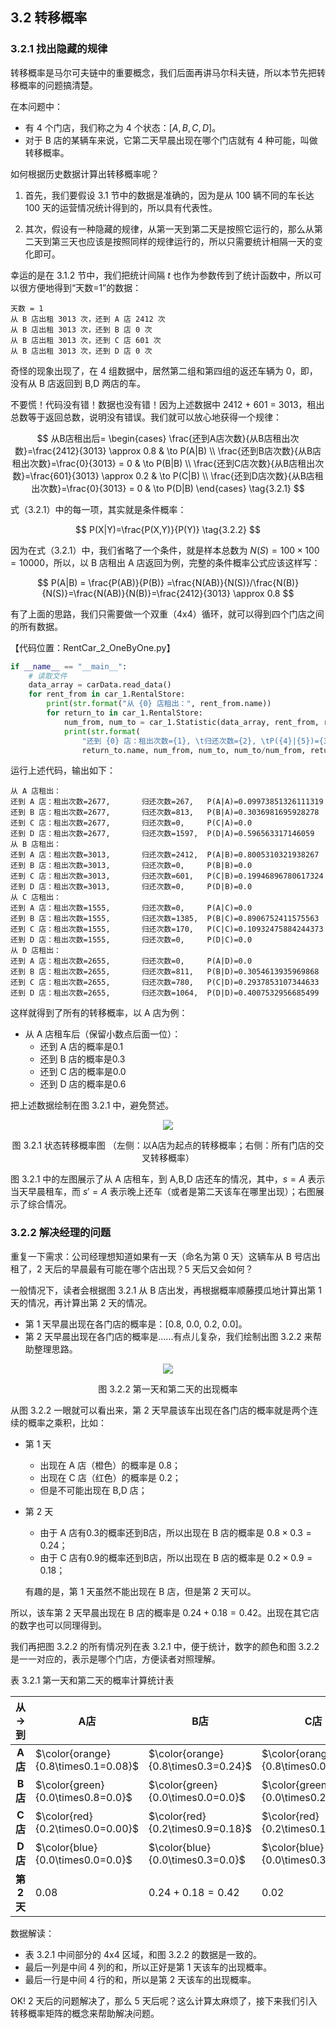 
## 3.2 转移概率

### 3.2.1 找出隐藏的规律

转移概率是马尔可夫链中的重要概念，我们后面再讲马尔科夫链，所以本节先把转移概率的问题搞清楚。

在本问题中：

- 有 4 个门店，我们称之为 4 个状态：$[A, B, C, D]$。
- 对于 B 店的某辆车来说，它第二天早晨出现在哪个门店就有 4 种可能，叫做转移概率。

如何根据历史数据计算出转移概率呢？

1. 首先，我们要假设 3.1 节中的数据是准确的，因为是从 100 辆不同的车长达 100 天的运营情况统计得到的，所以具有代表性。

2. 其次，假设有一种隐藏的规律，从第一天到第二天是按照它运行的，那么从第二天到第三天也应该是按照同样的规律运行的，所以只需要统计相隔一天的变化即可。

幸运的是在 3.1.2 节中，我们把统计间隔 $t$ 也作为参数传到了统计函数中，所以可以很方便地得到“天数=1”的数据：

```
天数 = 1
从 B 店出租 3013 次，还到 A 店 2412 次
从 B 店出租 3013 次，还到 B 店 0 次
从 B 店出租 3013 次，还到 C 店 601 次
从 B 店出租 3013 次，还到 D 店 0 次
```

奇怪的现象出现了，在 4 组数据中，居然第二组和第四组的返还车辆为 0，即，没有从 B 店返回到 B,D 两店的车。

不要慌！代码没有错！数据也没有错！因为上述数据中 2412 + 601 = 3013，租出总数等于返回总数，说明没有错误。我们就可以放心地获得一个规律：

$$
从B店租出后=
\begin{cases}
\frac{还到A店次数}{从B店租出次数}=\frac{2412}{3013} \approx 0.8 & \to P(A|B)
\\
\frac{还到B店次数}{从B店租出次数}=\frac{0}{3013} = 0 & \to P(B|B)
\\
\frac{还到C店次数}{从B店租出次数}=\frac{601}{3013} \approx 0.2 & \to P(C|B)
\\
\frac{还到D店次数}{从B店租出次数}=\frac{0}{3013} = 0 & \to P(D|B)
\end{cases}
\tag{3.2.1}
$$

式（3.2.1）中的每一项，其实就是条件概率：

$$
P(X|Y)=\frac{P(X,Y)}{P(Y)} \tag{3.2.2}
$$

因为在式（3.2.1）中，我们省略了一个条件，就是样本总数为 $N(S)=100\times100=10000$，所以，以 B 店租出 A 店返回为例，完整的条件概率公式应该这样写：

$$
P(A|B) = \frac{P(AB)}{P(B)} =\frac{N(AB)}{N(S)}/\frac{N(B)}{N(S)}=\frac{N(AB)}{N(B)}=\frac{2412}{3013} \approx 0.8
$$

有了上面的思路，我们只需要做一个双重（4x4）循环，就可以得到四个门店之间的所有数据。

【代码位置：RentCar_2_OneByOne.py】

```Python
if __name__ == "__main__":
    # 读取文件
    data_array = carData.read_data()
    for rent_from in car_1.RentalStore:
        print(str.format("从 {0} 店租出：", rent_from.name))
        for return_to in car_1.RentalStore:
            num_from, num_to = car_1.Statistic(data_array, rent_from, return_to, t=1)
            print(str.format(
                "还到 {0} 店：租出次数={1}, \t归还次数={2}, \tP({4}|{5})={3}", 
                return_to.name, num_from, num_to, num_to/num_from, return_to.name, rent_from.name))
```

运行上述代码，输出如下：

```
从 A 店租出：
还到 A 店：租出次数=2677,       归还次数=267,   P(A|A)=0.09973851326111319
还到 B 店：租出次数=2677,       归还次数=813,   P(B|A)=0.3036981695928278
还到 C 店：租出次数=2677,       归还次数=0,     P(C|A)=0.0
还到 D 店：租出次数=2677,       归还次数=1597,  P(D|A)=0.596563317146059
从 B 店租出：
还到 A 店：租出次数=3013,       归还次数=2412,  P(A|B)=0.8005310321938267
还到 B 店：租出次数=3013,       归还次数=0,     P(B|B)=0.0
还到 C 店：租出次数=3013,       归还次数=601,   P(C|B)=0.19946896780617324
还到 D 店：租出次数=3013,       归还次数=0,     P(D|B)=0.0
从 C 店租出：
还到 A 店：租出次数=1555,       归还次数=0,     P(A|C)=0.0
还到 B 店：租出次数=1555,       归还次数=1385,  P(B|C)=0.8906752411575563
还到 C 店：租出次数=1555,       归还次数=170,   P(C|C)=0.10932475884244373
还到 D 店：租出次数=1555,       归还次数=0,     P(D|C)=0.0
从 D 店租出：
还到 A 店：租出次数=2655,       归还次数=0,     P(A|D)=0.0
还到 B 店：租出次数=2655,       归还次数=811,   P(B|D)=0.3054613935969868
还到 C 店：租出次数=2655,       归还次数=780,   P(C|D)=0.2937853107344633
还到 D 店：租出次数=2655,       归还次数=1064,  P(D|D)=0.4007532956685499
```

这样就得到了所有的转移概率，以 A 店为例：

- 从 A 店租车后（保留小数点后面一位）：
    - 还到 A 店的概率是0.1
    - 还到 B 店的概率是0.3
    - 还到 C 店的概率是0.0
    - 还到 D 店的概率是0.6

把上述数据绘制在图 3.2.1 中，避免赘述。

<center>
<img src="./img/Car1.png">

图 3.2.1 状态转移概率图
（左侧：以A店为起点的转移概率；右侧：所有门店的交叉转移概率）
</center>

图 3.2.1 中的左图展示了从 A 店租车，到 A,B,D 店还车的情况，其中，$s=A$ 表示当天早晨租车，而 $s'=A$ 表示晚上还车（或者是第二天该车在哪里出现）；右图展示了综合情况。

### 3.2.2 解决经理的问题

重复一下需求：公司经理想知道如果有一天（命名为第 0 天）这辆车从 B 号店出租了，2 天后的早晨最有可能在哪个店出现？5 天后又会如何？

一般情况下，读者会根据图 3.2.1 从 B 店出发，再根据概率顺藤摸瓜地计算出第 1 天的情况，再计算出第 2 天的情况。

- 第 1 天早晨出现在各门店的概率是：$[0.8,\ 0.0,\ 0.2,\ 0.0]$。
- 第 2 天早晨出现在各门店的概率是......有点儿复杂，我们绘制出图 3.2.2 来帮助整理思路。

<center>
<img src="./img/Car2.png">

图 3.2.2 第一天和第二天的出现概率
</center>

从图 3.2.2 一眼就可以看出来，第 2 天早晨该车出现在各门店的概率就是两个连续的概率之乘积，比如：
- 第 1 天
    - 出现在 A 店（橙色）的概率是 0.8；
    - 出现在 C 店（红色）的概率是 0.2；
    - 但是不可能出现在 B,D 店；
    
- 第 2 天
    - 由于 A 店有0.3的概率还到B店，所以出现在 B 店的概率是 $0.8 \times 0.3=0.24$；
    - 由于 C 店有0.9的概率还到B店，所以出现在 B 店的概率是 $0.2 \times 0.9=0.18$；

    有趣的是，第 1 天虽然不能出现在 B 店，但是第 2 天可以。

所以，该车第 2 天早晨出现在 B 店的概率是 $0.24+0.18=0.42$。出现在其它店的数字也可以同理得到。

我们再把图 3.2.2 的所有情况列在表 3.2.1 中，便于统计，数字的颜色和图 3.2.2 是一一对应的，表示是哪个门店，方便读者对照理解。

表 3.2.1 第一天和第二天的概率计算统计表

|从$\rightarrow$到|A店|B店|C店|D店|第1天|
|:-:|-|-|-|-|-|
|**A店**|$\color{orange}{0.8\times0.1=0.08}$|$\color{orange}{0.8\times0.3=0.24}$|$\color{orange}{0.8\times0.0=0.00}$|$\color{orange}{0.8\times0.6=0.48}$|$\color{orange}{0.8}$|
|**B店**|$\color{green}{0.0\times0.8=0.0}$|$\color{green}{0.0\times0.0=0.0}$|$\color{green}{0.0\times0.2=0.0}$|$\color{green}{0.0\times0.0=0.0}$|$\color{green}{0.0}$|
|**C店**|$\color{red}{0.2\times0.0=0.00}$|$\color{red}{0.2\times0.9=0.18}$|$\color{red}{0.2\times0.1=0.02}$|$\color{red}{0.2\times0.0=0.00}$|$\color{red}{0.2}$|
|**D店**|$\color{blue}{0.0\times0.0=0.0}$|$\color{blue}{0.0\times0.3=0.0}$|$\color{blue}{0.0\times0.3=0.0}$|$\color{blue}{0.0\times0.4=0.0}$|$\color{blue}{0.0}$|
|**第2天**|$0.08$|$0.24+0.18=0.42$|$0.02$|$0.48$|$1.0$|

数据解读：

- 表 3.2.1 中间部分的 4x4 区域，和图 3.2.2 的数据是一致的。
- 最后一列是中间 4 列的和，所以正好是第 1 天该车的出现概率。
- 最后一行是中间 4 行的和，所以是第 2 天该车的出现概率。

OK! 2 天后的问题解决了，那么 5 天后呢？这么计算太麻烦了，接下来我们引入转移概率矩阵的概念来帮助解决问题。
